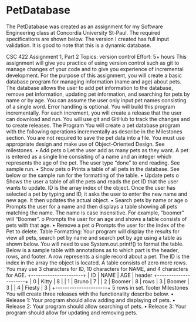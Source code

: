 ﻿# PetDatabase

The PetDatabase was created as an assignment for my Software Engineering class at Concordia University St-Paul. 
The required specifications are shown below. The version I created has full input validation. It is good to note 
that this is a dynamic database.

CSC 422 Assignment 1, Part 2
Topics: version control
Effort: 5+ hours
This assignment will give you practice of using version control such as git to manage changes of
your code and to give you experience of incremental development.
For the purpose of this assignment, you will create a basic database program for managing
information (name and age) about pets. The database allows the user to add pet information
to the database, remove pet information, updating pet information, and searching for pets by
name or by age. You can assume the user only input pet names consisting of a single word.
Error handling is optional.
You will build this program incrementally. For each increment, you will create a release that
the user can download and run. You will use git and GitHub to track the changes and to create
releases.
The Program
You will create a pet database program with the following operations incrementally as describe
in the Milestones section. You are not required to save the pet data into a file. You must use
appropriate design and make use of Object-Oriented Design. See milestones.
• Add pets o Let the user add as many pets as they want. A pet is entered as a single line
consisting of a name and an integer which represents the age of the pet. The user type
“done” to end reading. See sample run.
• Show pets
o Prints a table of all pets in the database. See below or the sample run for the
formatting of the table.
• Update pets o Shows the user a table of all the pets and reads the pet ID that the user
wants to update. ID is the array index of the object. Once the user has selected a pet by
typing and ID, it asks the user to enter the new name and new age. It then updates the
actual object.
• Search pets by name or age o Prompts the user for a name and then displays a table
showing all pets matching the name. The name is case insensitive. For example,
“boomer” will “Boomer”.
o Prompts the user for an age and shows a table consists of pets with that age.
• Remove a pet
o Prompts the user for the index of the Pet to delete.
Table Formatting: 
Your program will display the results for view all pets, search pet by name and search pet by
age using a table as shown below. You will need to use System.out.printf() to format the table.
Below is a sample table with annotations as to which part is the header, rows, and footer. A
row represents a single record about a pet. The ID is the index in the array the object is
located. A table consists of zero more rows. You may use 3 characters for ID, 10 characters for
NAME, and 4 characters for AGE.
+----------------------+
| ID | NAME | AGE | header
+----------------------+
| 0 | Kitty | 8 |
| 1 | Bruno | 7 |
| 2 | Boomer | 8 | rows
| 3 | Boomer | 3 |
| 4 | Fiesty | 3 |
+----------------------+
5 rows in set. footer
Milestones
You will create three releases with the functionality describe below.
• Release 1: Your program should allow adding and displaying of pets.
• Release 2: Your program should allow searching of pets.
• Release 3: Your program should allow for updating and removing pets. 
